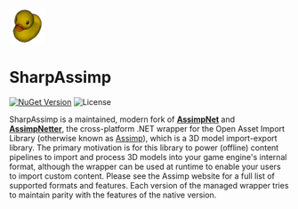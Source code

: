 ![alt text](https://raw.githubusercontent.com/JeremyAnsel/SharpAssimp/main/logo.png "SharpAssimp Logo")

# SharpAssimp

[![NuGet Version](https://img.shields.io/nuget/v/SharpAssimp)](https://www.nuget.org/packages/SharpAssimp)
![License](https://img.shields.io/github/license/JeremyAnsel/SharpAssimp)

SharpAssimp is a maintained, modern fork of [**AssimpNet**](https://bitbucket.org/Starnick/assimpnet/) and [**AssimpNetter**](https://github.com/Saalvage/AssimpNetter), the cross-platform .NET wrapper for the Open Asset Import Library (otherwise known as [Assimp](https://github.com/assimp/assimp)), which is a 3D model import-export library. The primary motivation is for this library to power (offline) content pipelines to import and process 3D models into your game engine's internal format, although the wrapper can be used at runtime to enable your users to import custom content. Please see the Assimp website for a full list of supported formats and features. Each version of the managed wrapper tries to maintain parity with the features of the native version.
